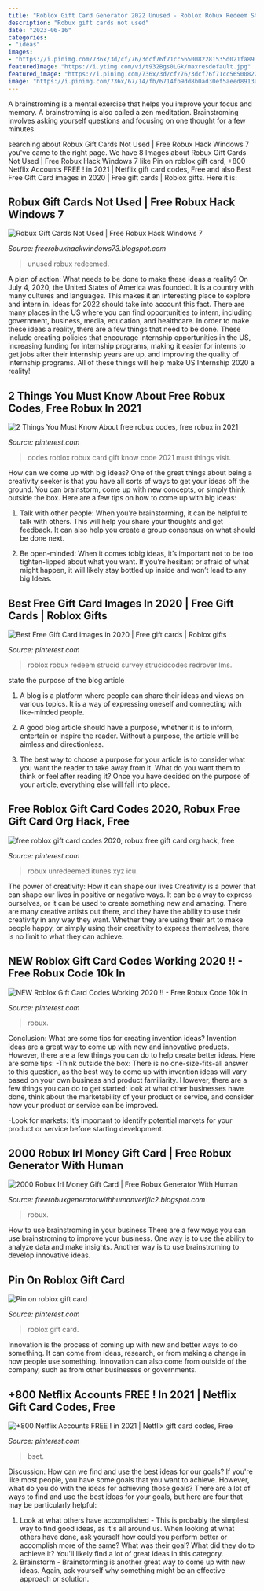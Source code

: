 ```yaml
---
title: "Roblox Gift Card Generator 2022 Unused - Roblox Robux Redeem Strucid Survey Strucidcodes Redrover Lms"
description: "Robux gift cards not used"
date: "2023-06-16"
categories:
- "ideas"
images:
- "https://i.pinimg.com/736x/3d/cf/76/3dcf76f71cc5650082281535d021fa89.jpg"
featuredImage: "https://i.ytimg.com/vi/t932Bgs0LGk/maxresdefault.jpg"
featured_image: "https://i.pinimg.com/736x/3d/cf/76/3dcf76f71cc5650082281535d021fa89.jpg"
image: "https://i.pinimg.com/736x/67/14/fb/6714fb9dd8b0ad30ef5aeed8913aece0.jpg"
---
```



A brainstroming is a mental exercise that helps you improve your focus and memory. A brainstroming is also called a zen meditation. Brainstroming involves asking yourself questions and focusing on one thought for a few minutes.

	

		
searching about Robux Gift Cards Not Used | Free Robux Hack Windows 7 you've came to the right page. We have 8 Images about Robux Gift Cards Not Used | Free Robux Hack Windows 7 like Pin on roblox gift card, +800 Netflix Accounts FREE ! in 2021 | Netflix gift card codes, Free and also Best Free Gift Card images in 2020 | Free gift cards | Roblox gifts. Here it is:
		
    
## Robux Gift Cards Not Used | Free Robux Hack Windows 7

<img loading=lazy src="https://lh3.googleusercontent.com/proxy/_dbxROqay0488dqLWTPQ0xTvqATScvW_8zqckz1oMZk5RSfixpwFMz-7d20xCt6_APK6aIMq5h7R_jDAyUUMGmlyoT8=w1200-h630-n-k-no-nu" onerror="this.onerror=null;this.src='https://tse1.mm.bing.net/th?id=OIP.0qy1UFwfPKagTJkzrBrTzQHaFj&amp;pid=15.1';" alt="Robux Gift Cards Not Used | Free Robux Hack Windows 7">

_Source: freerobuxhackwindows73.blogspot.com_

>unused robux redeemed. 

	

A plan of action: What needs to be done to make these ideas a reality?
On July 4, 2020, the United States of America was founded. It is a country with many cultures and languages. This makes it an interesting place to explore and intern in. ideas for 2022 should take into account this fact. There are many places in the US where you can find opportunities to intern, including government, business, media, education, and healthcare. 
In order to make these ideas a reality, there are a few things that need to be done. These include creating policies that encourage internship opportunities in the US, increasing funding for internship programs, making it easier for interns to get jobs after their internship years are up, and improving the quality of internship programs. All of these things will help make US Internship 2020 a reality!

    
## 2 Things You Must Know About Free Robux Codes, Free Robux In 2021

<img loading=lazy src="https://i.pinimg.com/736x/7f/8f/cc/7f8fcc9a9539952f9d6f6cf6c3b8405d.jpg" onerror="this.onerror=null;this.src='https://tse4.mm.bing.net/th?id=OIP.0nSD0vdP3eONrE9FgxnOKQHaEK&amp;pid=15.1';" alt="2 Things You Must Know About free robux codes, free robux in 2021">

_Source: pinterest.com_

>codes roblox robux card gift know code 2021 must things visit. 

	

How can we come up with big ideas?
One of the great things about being a creativity seeker is that you have all sorts of ways to get your ideas off the ground. You can brainstorm, come up with new concepts, or simply think outside the box. Here are a few tips on how to come up with big ideas:
1) Talk with other people: When you’re brainstorming, it can be helpful to talk with others. This will help you share your thoughts and get feedback. It can also help you create a group consensus on what should be done next.

2) Be open-minded: When it comes tobig ideas, it’s important not to be too tighten-lipped about what you want. If you’re hesitant or afraid of what might happen, it will likely stay bottled up inside and won’t lead to any big Ideas.

    
## Best Free Gift Card Images In 2020 | Free Gift Cards | Roblox Gifts

<img loading=lazy src="https://i.pinimg.com/736x/67/14/fb/6714fb9dd8b0ad30ef5aeed8913aece0.jpg" onerror="this.onerror=null;this.src='https://tse2.mm.bing.net/th?id=OIP.YJoq0_wvEmirdw773-kDlgHaEK&amp;pid=15.1';" alt="Best Free Gift Card images in 2020 | Free gift cards | Roblox gifts">

_Source: pinterest.com_

>roblox robux redeem strucid survey strucidcodes redrover lms. 

	

state the purpose of the blog article
1. A blog is a platform where people can share their ideas and views on various topics. It is a way of expressing oneself and connecting with like-minded people.
2. A good blog article should have a purpose, whether it is to inform, entertain or inspire the reader. Without a purpose, the article will be aimless and directionless.

3. The best way to choose a purpose for your article is to consider what you want the reader to take away from it. What do you want them to think or feel after reading it? Once you have decided on the purpose of your article, everything else will fall into place.

    
## Free Roblox Gift Card Codes 2020, Robux Free Gift Card Org Hack, Free

<img loading=lazy src="https://i.pinimg.com/originals/ce/1c/0f/ce1c0f28479a4c587054fcb9c3db192d.jpg" onerror="this.onerror=null;this.src='https://tse4.mm.bing.net/th?id=OIP.zCOOqFBoMHPueCPZIEDwWgHaFj&amp;pid=15.1';" alt="free roblox gift card codes 2020, robux free gift card org hack, free">

_Source: pinterest.com_

>robux unredeemed itunes xyz icu. 

	

The power of creativity: How it can shape our lives
Creativity is a power that can shape our lives in positive or negative ways. It can be a way to express ourselves, or it can be used to create something new and amazing. There are many creative artists out there, and they have the ability to use their creativity in any way they want. Whether they are using their art to make people happy, or simply using their creativity to express themselves, there is no limit to what they can achieve.

    
## NEW Roblox Gift Card Codes Working 2020 !! - Free Robux Code 10k In

<img loading=lazy src="https://i.pinimg.com/736x/48/fb/b0/48fbb043e6f122f2dd187b416852b063.jpg" onerror="this.onerror=null;this.src='https://tse3.mm.bing.net/th?id=OIP.i-6PMoSHuZN7GDuBXBsNkAHaFj&amp;pid=15.1';" alt="NEW Roblox Gift Card Codes Working 2020 !! - Free Robux Code 10k in">

_Source: pinterest.com_

>robux. 

	

Conclusion: What are some tips for creating invention ideas?
Invention ideas are a great way to come up with new and innovative products. However, there are a few things you can do to help create better ideas. Here are some tips:
-Think outside the box: There is no one-size-fits-all answer to this question, as the best way to come up with invention ideas will vary based on your own business and product familiarity. However, there are a few things you can do to get started: look at what other businesses have done, think about the marketability of your product or service, and consider how your product or service can be improved.

-Look for markets: It’s important to identify potential markets for your product or service before starting development.

    
## 2000 Robux Irl Money Gift Card | Free Robux Generator With Human

<img loading=lazy src="https://i.ytimg.com/vi/t932Bgs0LGk/maxresdefault.jpg" onerror="this.onerror=null;this.src='https://tse4.mm.bing.net/th?id=OIP.bQNlMvms3UyTsTuvoXPI_wHaEK&amp;pid=15.1';" alt="2000 Robux Irl Money Gift Card | Free Robux Generator With Human">

_Source: freerobuxgeneratorwithhumanverific2.blogspot.com_

>robux. 

	

How to use brainstroming in your business
There are a few ways you can use brainstroming to improve your business. One way is to use the ability to analyze data and make insights. Another way is to use brainstroming to develop innovative ideas.

    
## Pin On Roblox Gift Card

<img loading=lazy src="https://i.pinimg.com/736x/62/ca/c0/62cac093d78a8940673527e4792d3ec6.jpg" onerror="this.onerror=null;this.src='https://tse1.mm.bing.net/th?id=OIP.jR3qni9PbUvxV89UXPHhDwHaFj&amp;pid=15.1';" alt="Pin on roblox gift card">

_Source: pinterest.com_

>roblox gift card. 

	

Innovation is the process of coming up with new and better ways to do something. It can come from ideas, research, or from making a change in how people use something. Innovation can also come from outside of the company, such as from other businesses or governments.

    
## +800 Netflix Accounts FREE ! In 2021 | Netflix Gift Card Codes, Free

<img loading=lazy src="https://i.pinimg.com/736x/3d/cf/76/3dcf76f71cc5650082281535d021fa89.jpg" onerror="this.onerror=null;this.src='https://tse1.mm.bing.net/th?id=OIP.t-E1k-xMo_egbXEBCI4nLAHaLH&amp;pid=15.1';" alt="+800 Netflix Accounts FREE ! in 2021 | Netflix gift card codes, Free">

_Source: pinterest.com_

>bset. 

	

Discussion: How can we find and use the best ideas for our goals?
If you're like most people, you have some goals that you want to achieve. However, what do you do with the ideas for achieving those goals? 
There are a lot of ways to find and use the best ideas for your goals, but here are four that may be particularly helpful: 

1) Look at what others have accomplished - This is probably the simplest way to find good ideas, as it's all around us. When looking at what others have done, ask yourself how could you perform better or accomplish more of the same? What was their goal? What did they do to achieve it? You'll likely find a lot of great ideas in this category. 
2) Brainstorm - Brainstorming is another great way to come up with new ideas. Again, ask yourself why something might be an effective approach or solution.

